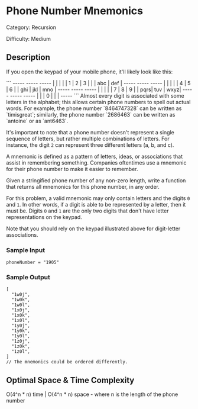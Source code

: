 # Phone Number Mnemonics

Category: Recursion

Difficulty: Medium

## Description

<p>If you open the keypad of your mobile phone, it'll likely look like this:</p>
```
   ----- ----- -----
  |     |     |     |
  |  1  |  2  |  3  |
  |     | abc | def |
   ----- ----- -----
  |     |     |     |
  |  4  |  5  |  6  |
  | ghi | jkl | mno |
   ----- ----- -----
  |     |     |     |
  |  7  |  8  |  9  |
  | pqrs| tuv | wxyz|
   ----- ----- -----
        |     |
        |  0  |
        |     |
         -----
```
Almost every digit is associated with some letters in the alphabet; this
allows certain phone numbers to spell out actual words. For example, the phone
number `8464747328` can be written as `timisgreat`;
similarly, the phone number `2686463` can be written as
`antoine` or as `ant6463`.

It's important to note that a phone number doesn't represent a single sequence
of letters, but rather multiple combinations of letters. For instance, the
digit `2` can represent three different letters (a, b, and c).

A mnemonic is defined as a pattern of letters, ideas, or associations that
assist in remembering something. Companies oftentimes use a mnemonic for their
phone number to make it easier to remember.

Given a stringified phone number of any non-zero length, write a function that
returns all mnemonics for this phone number, in any order.

For this problem, a valid mnemonic may only contain letters and the digits
`0` and `1`. In other words, if a digit is able to be
represented by a letter, then it must be. Digits `0` and
`1` are the only two digits that don't have letter representations
on the keypad.

Note that you should rely on the keypad illustrated above for digit-letter
associations.


### Sample Input
```
phoneNumber = "1905"
```

### Sample Output
```
[
  "1w0j",
  "1w0k",
  "1w0l",
  "1x0j",
  "1x0k",
  "1x0l",
  "1y0j",
  "1y0k",
  "1y0l",
  "1z0j",
  "1z0k",
  "1z0l",
]
// The mnemonics could be ordered differently.
```

## Optimal Space & Time Complexity

O(4^n * n) time | O(4^n * n) space - where n is the length of the phone number
